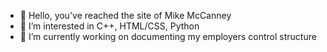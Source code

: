 - 👋 Hello, you've reached the site of Mike McCanney
- 👀 I’m interested in C++, HTML/CSS, Python
- 🌱 I’m currently working on documenting my employers control structure

<!---
mmccanney/mmccanney is a ✨ special ✨ repository because its `README.md` (this file) appears on your GitHub profile.
You can click the Preview link to take a look at your changes.
--->
